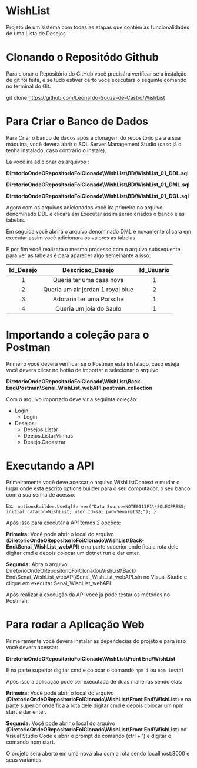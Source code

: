 # WishList
Projeto de um sistema com todas as etapas que contém as funcionalidades de uma Lista de Desejos
# Clonando o Repositódo Github
Para clonar o Repositório do GitHub você precisára verificar se a instalção de git foi feita, e se tudo estiver certo você executara o seguinte comando no terminal do Git: 

git clone https://github.com/Leonardo-Souza-de-Castro/WishList

# Para Criar o Banco de Dados
Para Criar o banco de dados após a clonagem do repositório para a sua máquina, você devera abrir o SQL Server Management Studio (caso já o tenha instalado, caso contrário o instale).

Lá você ira adicionar os arquivos :

__DiretorioOndeORepositorioFoiClonado\WishList\BD\WishList_01_DDL.sql__

__DiretorioOndeORepositorioFoiClonado\WishList\BD\WishList_01_DML.sql__

__DiretorioOndeORepositorioFoiClonado\WishList\BD\WishList_01_DQL.sql__

Agora com os arquivos adicionados você ira primeiro no arquivo denominado DDL e clicara em Executar assim serão criados o banco e as tabelas.

Em seguida você abrirá o arquivo denominado DML e novamente clicara em executar assim você adicionara os valores as tabelas

E por fim você realizara o mesmo processo com o arquivo subsequente para ver as tabelas é para aparecer algo semelhante a isso:

Id_Desejo     | Descricao_Desejo                     | Id_Usuario
:-----------: | :----------------------------------: | :----------:
1             | Queria ter uma casa nova             | 1
2             | Queria um air jordan 1 royal blue    | 2
3             | Adoraria ter uma Porsche             | 1
4             | Queria um joia do Saulo              | 1

# Importando a coleção para o Postman
Primeiro você devera verificar se o Postman esta instalado, caso esteja você devera clicar no botão de importar e selecionar o arquivo:

__DiretorioOndeORepositorioFoiClonado\WishList\Back-End\Postman\Senai_WishList_webAPI.postman_collection__

Com o arquivo importado deve vir a seguinta coleção:

* Login:
   * Login
* Desejos:
   * Desejos.Listar
   * Deejos.ListarMinhas
   * Desejo.Cadastrar

# Executando a API
Primeiramente você deve acessar o arquivo WishListContext e mudar o lugar onde esta escrito options builder para o seu computador, o seu banco com a sua senha de acesso.

Ex: ` optionsBuilder.UseSqlServer("Data Source=NOTE0113F1\\SQLEXPRESS; initial catalog=WishList; user Id=sa; pwd=Senai@132;");
            }`

Após isso para executar a API temos 2 opções:

__Primeira:__ Você pode abrir o local do arquivo (__DiretorioOndeORepositorioFoiClonado\WishList\Back-End\Senai_WishList_webAPI__) e na parte superior onde fica a rota dele digitar cmd e depois colocar um dotnet run e dar enter.

__Segunda:__ Abra o arquivo DiretorioOndeORepositorioFoiClonado\WishList\Back-End\Senai_WishList_webAPI\Senai_WishList_webAPI.sln no Visual Studio e clique em executar Senai_WishList_webAPI.

Após realizar a execução da API você já pode testar os métodos no Postman.

# Para rodar a Aplicação Web
Primeiramente você devera instalar as dependecias do projeto e para isso você devera acessar:

__DiretorioOndeORepositorioFoiClonado\WishList\Front End\WishList__

E na parte superior digitar cmd e colocar o comando `npm i` ou  `nom instal`

Após isso a aplicação pode ser executada de duas maneiras sendo elas:

__Primeira:__ Você pode abrir o local do arquivo (__DiretorioOndeORepositorioFoiClonado\WishList\Front End\WishList__) e na parte superior onde fica a rota dele digitar cmd e depois colocar um npm start e dar enter.

__Segunda:__ Você pode abrir o local do arquivo (__DiretorioOndeORepositorioFoiClonado\WishList\Front End\WishList__) no Visual Studio Code e abrir o prompt de comando (ctrl + ') e digitar o comando npm start.

O projeto sera aberto em uma nova aba com a rota sendo locallhost:3000 e seus variantes.
